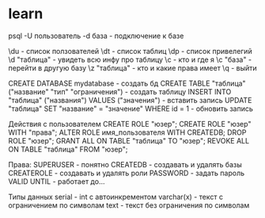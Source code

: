 # learn

psql -U пользователь -d база - подключение к базе

\du - список ползователей
\dt - список таблиц
\dp - список привелегий
\d "таблица" - увидеть всю инфу про таблицу
\c - кто и где я
\c "база" - перейти в другую базу
\z "таблица" - кто и какие права имеет
\q - выйти


CREATE DATABASE mydatabase - создать бд
CREATE TABLE "таблица" ("название" "тип" "ограничения") - создать таблицу
INSERT INTO "таблица" ("названия") VALUES ("значения") - вставить запись
UPDATE "таблица" SET "название" = "значение" WHERE id = 1 - обновить запись


Действия с пользователем
CREATE ROLE "юзер";
CREATE ROLE "юзер" WITH "права";
ALTER ROLE имя_пользователя WITH CREATEDB;
DROP ROLE "юзер";
GRANT ALL ON TABLE "таблица" TO "юзер";
REVOKE ALL ON TABLE "таблица" FROM "юзер";


Права:
SUPERUSER - понятно
CREATEDB - создавать и удалять базы
CREATEROLE - создавать и удалять роли
PASSWORD - задать пароль
VALID UNTIL - работает до...

Типы данных
serial - int с автоинкрементом
varchar(x) - текст с ограничением по символам
text - текст без ограничения по символам

